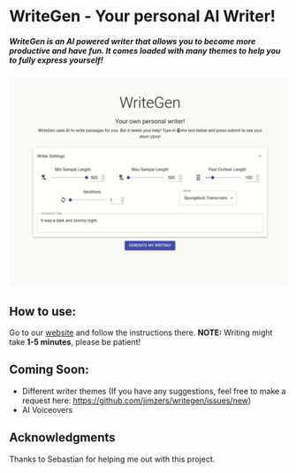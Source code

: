 # WriteGen - Your personal AI Writer!

##### _WriteGen is an AI powered writer that allows you to become more productive and have fun. It comes loaded with many themes to help you to fully express yourself!_

![WriteGen Demo](docs/writegen_demo.gif)

## How to use:

Go to our [website](https://writegen.com) and follow the instructions there. **NOTE:** Writing might take **1-5 minutes**, please be patient!

## Coming Soon:

- Different writer themes (If you have any suggestions, feel free to make a request here: https://github.com/jimzers/writegen/issues/new)
- AI Voiceovers

## Acknowledgments

Thanks to Sebastian for helping me out with this project.

